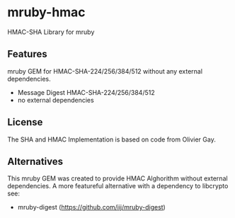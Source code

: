mruby-hmac
==========

HMAC-SHA Library for mruby

## Features

mruby GEM for HMAC-SHA-224/256/384/512 without any external dependencies.

- Message Digest HMAC-SHA-224/256/384/512
- no external dependencies

## License

The SHA and HMAC Implementation is based on code from Olivier Gay.

## Alternatives

This mruby GEM was created to provide HMAC Alghorithm without external dependencies. 
A more featureful alternative with a dependency to libcrypto see:
  - mruby-digest (https://github.com/iij/mruby-digest)
